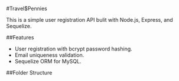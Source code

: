 #Travel$Pennies

This is a simple user registration API bulit with Node.js, Express, and Sequelize.

##Features
- User registration with bcrypt password hashing.
- Email uniqueness validation.
- Sequelize ORM for MySQL.

##Folder Structure
